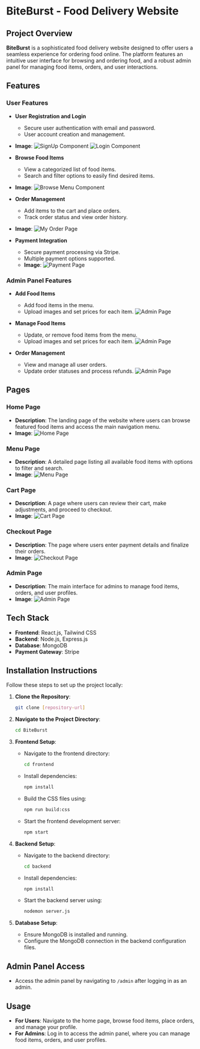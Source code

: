 # BiteBurst - Food Delivery Website

## Project Overview

**BiteBurst** is a sophisticated food delivery website designed to offer users a seamless experience for ordering food online. The platform features an intuitive user interface for browsing and ordering food, and a robust admin panel for managing food items, orders, and user interactions.

## Features

### User Features

- **User Registration and Login**
  - Secure user authentication with email and password.
  - User account creation and management.

- **Image**: ![SignUp Component](frontend/src/assets/Signup.jpeg)
![Login Component](frontend/src/assets/Login.jpeg)

- **Browse Food Items**
  - View a categorized list of food items.
  - Search and filter options to easily find desired items.
- **Image**: ![Browse Menu Component](frontend/src/assets/CategoriseMenu.jpeg)

- **Order Management**
  - Add items to the cart and place orders.
  - Track order status and view order history.
- **Image**: ![My Order Page](frontend/src/assets/MyOrdersPage.jpeg)

- **Payment Integration**
  - Secure payment processing via Stripe.
  - Multiple payment options supported.
  - **Image**: ![Payment Page](frontend/src/assets/PaymentPage.jpeg)


### Admin Panel Features

- **Add Food Items**
  - Add food items in the menu.
  - Upload images and set prices for each item.
![Admin Page](frontend/src/assets/AdminAddFoodPage.jpeg)

- **Manage Food Items**
  - Update, or remove food items from the menu.
  - Upload images and set prices for each item.
![Admin Page](frontend/src/assets/AdminFoodListPage.jpeg)

- **Order Management**
  - View and manage all user orders.
  - Update order statuses and process refunds.
![Admin Page](frontend/src/assets/AdminOrderPage.jpeg)


## Pages

### Home Page

- **Description**: The landing page of the website where users can browse featured food items and access the main navigation menu.
- **Image**: ![Home Page](frontend/src/assets/HomePage.jpeg)

### Menu Page

- **Description**: A detailed page listing all available food items with options to filter and search.
- **Image**: ![Menu Page](frontend/src/assets/MenuPage.jpeg)

### Cart Page

- **Description**: A page where users can review their cart, make adjustments, and proceed to checkout.
- **Image**: ![Cart Page](frontend/src/assets/CartPage.jpeg)

### Checkout Page

- **Description**: The page where users enter payment details and finalize their orders.
- **Image**: ![Checkout Page](frontend/src/assets/OrderPage.jpeg)

### Admin Page

- **Description**: The main interface for admins to manage food items, orders, and user profiles.
- **Image**: ![Admin Page](frontend/src/assets/AdminAddFoodPage.jpeg)

## Tech Stack

- **Frontend**: React.js, Tailwind CSS
- **Backend**: Node.js, Express.js
- **Database**: MongoDB
- **Payment Gateway**: Stripe

## Installation Instructions

Follow these steps to set up the project locally:

1. **Clone the Repository**:
   ```bash
   git clone [repository-url]
   ```

2. **Navigate to the Project Directory**:
   ```bash
   cd BiteBurst
   ```

3. **Frontend Setup**:
   - Navigate to the frontend directory:
     ```bash
     cd frontend
     ```
   - Install dependencies:
     ```bash
     npm install
     ```
   - Build the CSS files using:
     ```bash
     npm run build:css
     ```
   - Start the frontend development server:
     ```bash
     npm start
     ```

4. **Backend Setup**:
   - Navigate to the backend directory:
     ```bash
     cd backend
     ```
   - Install dependencies:
     ```bash
     npm install
     ```
   - Start the backend server using:
     ```bash
     nodemon server.js
     ```

5. **Database Setup**:
   - Ensure MongoDB is installed and running.
   - Configure the MongoDB connection in the backend configuration files.

## Admin Panel Access

- Access the admin panel by navigating to `/admin` after logging in as an admin.

## Usage

- **For Users**: Navigate to the home page, browse food items, place orders, and manage your profile.
- **For Admins**: Log in to access the admin panel, where you can manage food items, orders, and user profiles.
